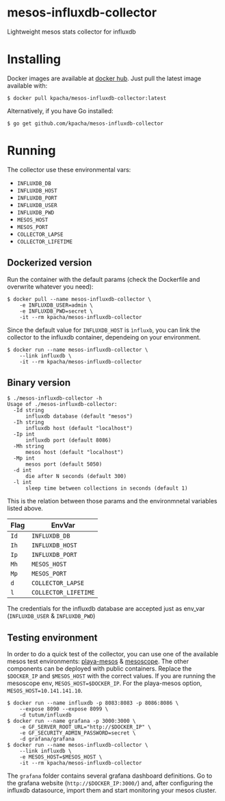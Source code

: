 mesos-influxdb-collector
=====

Lightweight mesos stats collector for influxdb

# Installing

Docker images are available at [docker hub](https://hub.docker.com/r/kpacha/mesos-influxdb-collector). Just pull the latest image available with:

```
$ docker pull kpacha/mesos-influxdb-collector:latest
```

Alternatively, if you have Go installed:

```
$ go get github.com/kpacha/mesos-influxdb-collector
```

# Running

The collector use these environmental vars:

+ `INFLUXDB_DB`
+ `INFLUXDB_HOST`
+ `INFLUXDB_PORT`
+ `INFLUXDB_USER`
+ `INFLUXDB_PWD`
+ `MESOS_HOST`
+ `MESOS_PORT`
+ `COLLECTOR_LAPSE`
+ `COLLECTOR_LIFETIME`

## Dockerized version

Run the container with the default params (check the Dockerfile and overwrite whatever you need):

```
$ docker pull --name mesos-influxdb-collector \
    -e INFLUXDB_USER=admin \
    -e INFLUXDB_PWD=secret \
    -it --rm kpacha/mesos-influxdb-collector
```

Since the default value for `INFLUXDB_HOST` is `ìnfluxb`, you can link the collector to the influxdb container, dependeing on your environment.

```
$ docker run --name mesos-influxdb-collector \
    --link influxdb \
    -it --rm kpacha/mesos-influxdb-collector
```

## Binary version

```
$ ./mesos-influxdb-collector -h
Usage of ./mesos-influxdb-collector:
  -Id string
      influxdb database (default "mesos")
  -Ih string
      influxdb host (default "localhost")
  -Ip int
      influxdb port (default 8086)
  -Mh string
      mesos host (default "localhost")
  -Mp int
      mesos port (default 5050)
  -d int
      die after N seconds (default 300)
  -l int
      sleep time between collections in seconds (default 1)
```

This is the relation between those params and the environmnetal variables listed above.

Flag | EnvVar
---- | ------
`Id` | `INFLUXDB_DB`
`Ih` | `INFLUXDB_HOST`
`Ip` | `INFLUXDB_PORT`
`Mh` | `MESOS_HOST`
`Mp` | `MESOS_PORT`
`d`  | `COLLECTOR_LAPSE`
`l`  | `COLLECTOR_LIFETIME`

The credentials for the influxdb database are accepted just as env_var (`INFLUXDB_USER` & `INFLUXDB_PWD`)

## Testing environment

In order to do a quick test of the collector, you can use one of the available mesos test environments: [playa-mesos](https://github.com/mesosphere/playa-mesos) & [mesoscope](https://github.com/schibsted/mesoscope). The other components can be deployed with public containers. Replace the `$DOCKER_IP` and `$MESOS_HOST` with the correct values. If you are running the mesoscope env, `MESOS_HOST=$DOCKER_IP`. For the playa-mesos option, `MESOS_HOST=10.141.141.10`.

```
$ docker run --name influxdb -p 8083:8083 -p 8086:8086 \
    --expose 8090 --expose 8099 \
    -d tutum/influxdb
$ docker run --name grafana -p 3000:3000 \
    -e GF_SERVER_ROOT_URL="http://$DOCKER_IP" \
    -e GF_SECURITY_ADMIN_PASSWORD=secret \
    -d grafana/grafana
$ docker run --name mesos-influxdb-collector \
    --link influxdb \
    -e MESOS_HOST=$MESOS_HOST \
    -it --rm kpacha/mesos-influxdb-collector
```

The `grafana` folder contains several grafana dashboard definitions. Go to the grafana website (`http://$DOCKER_IP:3000/`) and, after configuring the influxdb datasource, import them and start monitoring your mesos cluster.
